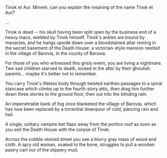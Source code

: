 Tinok et Aur. Minwin, can you explain the meaning of the name Tinok et Aur?

...

Tinok is dead -- his skull having been split open by the business end of a heavy mace, wielded by Tinok himself. Tinok's ankles are bound by manacles, and he hangs upside down over a bloodstained altar resting in the secret basement of the Death House: a victorian-style mansion nestled in the village of Barovia, in the county of Barovia.

For those of you who witnessed this grisly event, you are living a nightmare. Two sad children starved to death, locked in the attic by their ghoulish parents... maybe it's better not to remember.

You carry Tinok's lifeless body through twisted earthen passages to a spiral staircase which climbs up to the fourth-story attic, then drag him further down three stories to the ground floor, then out into the blinding rain.

An impenetrable bank of fog once blanketed the village of Barovia, which has now been replaced by a torrential downpour of cold, piercing rain and hail.

A single, solitary vampire bat flaps away from the portico roof as soon as you exit the Death House with the corpse of Tinok.

Across the cobble-stoned street you see a blurry gray mass of wood and cloth. A spry old woman, soaked to the bone, struggles to pull a wooden pastry cart out of the slippery mud.